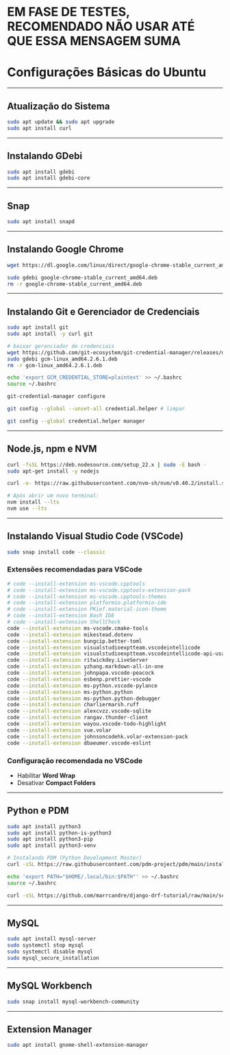 # EM FASE DE TESTES, RECOMENDADO NÃO USAR ATÉ QUE ESSA MENSAGEM SUMA

# Configurações Básicas do Ubuntu

---

## Atualização do Sistema

```bash
sudo apt update && sudo apt upgrade
sudo apt install curl
```

---

## Instalando GDebi

```bash
sudo apt install gdebi
sudo apt install gdebi-core
```

---

## Snap

```bash
sudo apt install snapd
```

---

## Instalando Google Chrome

```bash
wget https://dl.google.com/linux/direct/google-chrome-stable_current_amd64.deb

sudo gdebi google-chrome-stable_current_amd64.deb
rm -r google-chrome-stable_current_amd64.deb
```

---

## Instalando Git e Gerenciador de Credenciais

```bash
sudo apt install git
sudo apt install -y curl git

# baixar gerenciador de credenciais
wget https://github.com/git-ecosystem/git-credential-manager/releases/download/v2.6.1/gcm-linux_amd64.2.6.1.deb
sudo gdebi gcm-linux_amd64.2.6.1.deb
rm -r gcm-linux_amd64.2.6.1.deb

echo 'export GCM_CREDENTIAL_STORE=plaintext' >> ~/.bashrc
source ~/.bashrc

git-credential-manager configure

git config --global --unset-all credential.helper # limpar

git config --global credential.helper manager
```

---

## Node.js, npm e NVM

```bash
curl -fsSL https://deb.nodesource.com/setup_22.x | sudo -E bash -
sudo apt-get install -y nodejs

curl -o- https://raw.githubusercontent.com/nvm-sh/nvm/v0.40.2/install.sh | bash

# Após abrir um novo terminal:
nvm install --lts
nvm use --lts
```

---

## Instalando Visual Studio Code (VSCode)

```bash
sudo snap install code --classic
```

### Extensões recomendadas para VSCode

```bash
# code --install-extension ms-vscode.cpptools
# code --install-extension ms-vscode.cpptools-extension-pack
# code --install-extension ms-vscode.cpptools-themes
# code --install-extension platformio.platformio-ide
# code --install-extension PKief.material-icon-theme
# code --install-extension Bash IDE
# code --install-extension ShellCheck
code --install-extension ms-vscode.cmake-tools
code --install-extension mikestead.dotenv
code --install-extension bungcip.better-toml
code --install-extension visualstudioexptteam.vscodeintellicode
code --install-extension visualstudioexptteam.vscodeintellicode-api-usage-examples
code --install-extension ritwickdey.LiveServer
code --install-extension yzhang.markdown-all-in-one
code --install-extension johnpapa.vscode-peacock
code --install-extension esbenp.prettier-vscode
code --install-extension ms-python.vscode-pylance
code --install-extension ms-python.python
code --install-extension ms-python.python-debugger
code --install-extension charliermarsh.ruff
code --install-extension alexcvzz.vscode-sqlite
code --install-extension rangav.thunder-client
code --install-extension wayou.vscode-todo-highlight
code --install-extension vue.volar
code --install-extension johnsoncodehk.volar-extension-pack
code --install-extension dbaeumer.vscode-eslint
```

### Configuração recomendada no VSCode

* Habilitar **Word Wrap**
* Desativar **Compact Folders**

---

## Python e PDM

```bash
sudo apt install python3
sudo apt install python-is-python3
sudo apt install python3-pip
sudo apt install python3-venv

# Instalando PDM (Python Development Master)
curl -sSL https://raw.githubusercontent.com/pdm-project/pdm/main/install-pdm.py | python3 -

echo 'export PATH="$HOME/.local/bin:$PATH"' >> ~/.bashrc
source ~/.bashrc

curl -sSL https://github.com/marrcandre/django-drf-tutorial/raw/main/scripts/pdm_config_bash.sh | bash
```

---

## MySQL

```bash
sudo apt install mysql-server
sudo systemctl stop mysql
sudo systemctl disable mysql
sudo mysql_secure_installation
```

---

## MySQL Workbench

```bash
sudo snap install mysql-workbench-community
```

---

## Extension Manager

```bash
sudo apt install gnome-shell-extension-manager
```
